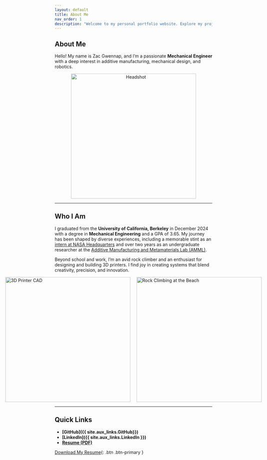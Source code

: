 ```yaml
---
layout: default
title: About Me
nav_order: 1
description: "Welcome to my personal portfolio website. Explore my projects, skills, and experience."
---
```


## About Me
Hello! My name is Zac Gwennap, and I’m a passionate **Mechanical Engineer** with a deep interest in additive manufacturing, mechanical design, and robotics.  

<div style="text-align: center;">
  <img src="assets/headshot.JPG" alt="Headshot" width="400">
</div>

---

## Who I Am
I graduated from the **University of California, Berkeley** in December 2024 with a degree in **Mechanical Engineering** and a GPA of 3.65. My journey has been shaped by diverse experiences, including a memorable stint as an [intern at NASA Headquarters](https://www.nasa.gov/stem-content/x-59-3d-printing/) and over two years as an undergraduate researcher at the [Additive Manufacturing and Metamaterials Lab (AMML)](https://www.raynexzheng.com/).

Beyond school and work, I’m an avid rock climber and an enthusiast for designing and building 3D printers. I find joy in creating systems that blend creativity, precision, and innovation.  

<div style="display: flex; justify-content: center; gap: 20px;">
  <img src="assets/MoXY_cad.jpg" alt="3D Printer CAD" style="height: 400px; width: auto;">
  <img src="assets/climbing.jpg" alt="Rock Climbing at the Beach" style="height: 400px; width: auto;">
</div>

---

## Quick Links
- **[GitHub]({{ site.aux_links.GitHub}})**  
- **[LinkedIn]({{ site.aux_links.LinkedIn }})**  
- **[Resume (PDF)](/assets/Gwennap_Zac_Resume.pdf)**  


[Download My Resume](/assets/Gwennap_Zac_Resume.pdf){: .btn .btn-primary }

